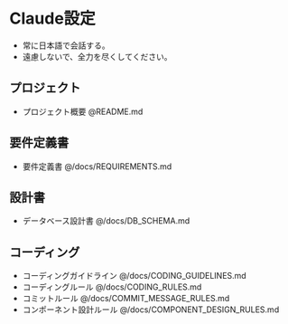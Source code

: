 # Claude設定

- 常に日本語で会話する。
- 遠慮しないで、全力を尽くしてください。

## プロジェクト

- プロジェクト概要 @README.md

## 要件定義書

- 要件定義書 @/docs/REQUIREMENTS.md

## 設計書

- データベース設計書 @/docs/DB_SCHEMA.md

## コーディング

- コーディングガイドライン @/docs/CODING_GUIDELINES.md
- コーディングルール @/docs/CODING_RULES.md
- コミットルール @/docs/COMMIT_MESSAGE_RULES.md
- コンポーネント設計ルール @/docs/COMPONENT_DESIGN_RULES.md
